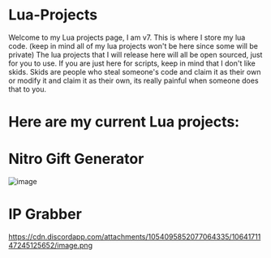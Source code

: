 # Lua-Projects

Welcome to my Lua projects page, I am v7.
This is where I store my lua code. (keep in mind all of my lua projects won't be here since some will be private)
The lua projects that I will release here will all be open sourced, just for you to use.
If you are just here for scripts, keep in mind that I don't like skids.
Skids are people who steal someone's code and claim it as their own or modify it and claim it as their own, its really painful when someone does that to you.






# Here are my current Lua projects:
# Nitro Gift Generator
![image](https://user-images.githubusercontent.com/122719653/212534070-da8f8aba-db88-4e2c-a2ad-ed971def3c55.png)

# IP Grabber
https://cdn.discordapp.com/attachments/1054095852077064335/1064171147245125652/image.png
